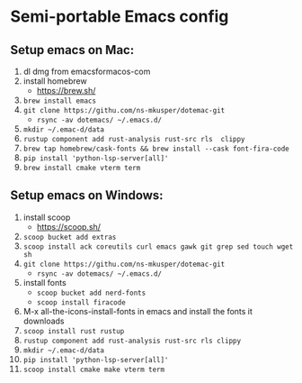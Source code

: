# Semi-portable Emacs config


## Setup emacs on Mac:

1. dl dmg from emacsformacos-com
2. install homebrew
   - https://brew.sh/
3. `brew install emacs`
4. `git clone https://githu.com/ns-mkusper/dotemac-git`
   - `rsync -av dotemacs/ ~/.emacs.d/`
4. `mkdir ~/.emac-d/data`
5. `rustup component add rust-analysis rust-src rls  clippy`
6. `brew tap homebrew/cask-fonts && brew install --cask font-fira-code`
7. `pip install 'python-lsp-server[all]'`
8. `brew install cmake vterm term`

## Setup emacs on Windows:

1. install scoop
   - https://scoop.sh/
2. `scoop bucket add extras`
3. `scoop install ack coreutils curl emacs gawk git grep sed touch wget sh`
4. `git clone https://githu.com/ns-mkusper/dotemac-git`
   - `rsync -av dotemacs/ ~/.emacs.d/`
5. install fonts
   - `scoop bucket add nerd-fonts`
   - `scoop install firacode`
6. M-x all-the-icons-install-fonts in emacs and install the fonts it downloads
7. `scoop install rust rustup`
8. `rustup component add rust-analysis rust-src rls clippy`
9. `mkdir ~/.emac-d/data`
10. `pip install 'python-lsp-server[all]'`
11. `scoop install cmake make vterm term`
